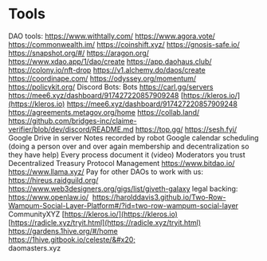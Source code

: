 # Tools

DAO tools: https://www.withtally.com/ https://www.agora.vote/ https://commonwealth.im/ https://coinshift.xyz/ https://gnosis-safe.io/ https://snapshot.org/#/ https://aragon.org/ https://www.xdao.app/1/dao/create https://app.daohaus.club/ https://colony.io/nft-drop https://v1.alchemy.do/daos/create https://coordinape.com/ https://odyssey.org/momentum/ https://policykit.org/​ Discord Bots: Bots https://carl.gg/servers https://mee6.xyz/dashboard/917427220857909248  [https://kleros.io/](https://kleros.io) https://mee6.xyz/dashboard/917427220857909248 https://agreements.metagov.org/home https://collab.land/ https://github.com/bridges-inc/claime-verifier/blob/dev/discord/README.md https://top.gg/ https://sesh.fyi/ Google Drive in server Notes recorded by robot Google calendar scheduling (doing a person over and over again membership and decentralization so they have help) Every process document it (video) Moderators you trust Decentralized Treasury Protocol Management https://www.bitdao.io/ https://www.llama.xyz/​ Pay for other DAOs to work with us: https://hireus.raidguild.org/ https://www.web3designers.org/gigs/list/giveth-galaxy legal backing: https://www.openlaw.io/​ ​ https://harolddavis3.github.io/Two-Row-Wampum-Social-Layer-Platform#/?id=two-row-wampum-social-layer CommunityXYZ [https://kleros.io/](https://kleros.io) [https://radicle.xyz/tryit.html](https://radicle.xyz/tryit.html) [https://gardens.1hive.org/#/home\
https://1hive.gitbook.io/celeste/&#x20;\
](https://gardens.1hive.org/#/homehttps://1hive.gitbook.io/celeste/)daomasters.xyz

